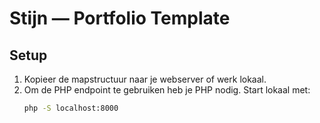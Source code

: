 # Stijn — Portfolio Template

## Setup
1. Kopieer de mapstructuur naar je webserver of werk lokaal.
2. Om de PHP endpoint te gebruiken heb je PHP nodig. Start lokaal met:
   ```bash
   php -S localhost:8000
